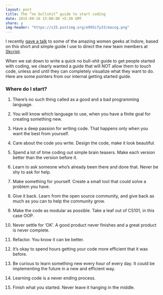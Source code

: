 ```yaml
---
layout: post
title: The “no bullshit” guide to start coding
date: 2015-09-16 15:00:00 +5:30 GMT
share: y
img-header: "https://s25.postimg.org/e995ify33/macog.png"
---
```


I recently [gave a talk](https://plus.google.com/events/cbsaitr12fq38b095bgpdka16ns?utm_content=buffer64216&utm_medium=social&utm_source=facebook.com&utm_campaign=buffer) to some of the amazing women geeks at Indore, based on this short and simple guide I use to direct the new team members at [Skcript](https://www.skcript.com).

When we sat down to write a quick no bull-shit guide to get people started with coding, we clearly wanted a guide that will NOT allow them to touch code, unless and until they can completely visualize what they want to do. Here are some pointers from our internal getting started guide.

### Where do I start?

1. There’s no such thing called as a good and a bad programming language.

2. You will know which language to use, when you have a finite goal for creating something new.

3. Have a deep passion for writing code. That happens only when you want the best from yourself.

4. Care about the code you write. Design the code, make it look beautiful.

5. Spend a lot of time coding out simple brain teasers. Make each version better than the version before it.

6. Learn to ask someone who’s already been there and done that. Never be shy to ask for help.

7. Make something for yourself. Create a small tool that could solve a problem you have.

8. Give it back. Learn from the open source community, and give back as much as you can to help the community grow.

9. Make the code as modular as possible. Take a leaf out of CS101, in this case OOP.

10. Never settle for ‘OK’. A good product never finishes and a great product is never complete.

11. Refactor. You know it can be better.

12. It’s okay to spend hours getting your code more efficient that it was before.

13. Be curious to learn something new every hour of every day. It could be implementing the future in a new and efficient way.

14. Learning code is a never ending process.

15. Finish what you started. Never leave it hanging in the middle.
